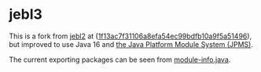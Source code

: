 # jebl3

This is a fork from [jebl2](https://github.com/rambaut/jebl2) at ([1f13ac7f31106a8efa54ec99bdfb10a9f5a51496](https://github.com/rambaut/jebl2/tree/1f13ac7f31106a8efa54ec99bdfb10a9f5a51496)), 
but improved to use Java 16 and [the Java Platform Module System (JPMS)](https://www.infoq.com/articles/java9-osgi-future-modularity/).

The current exporting packages can be seen from [module-info.java](scr/module-info.java).
